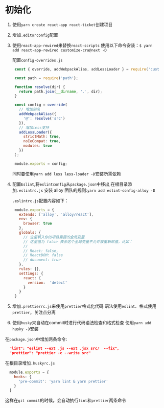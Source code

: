 # 初始化

1. 使用`yarn create react-app react-ticket`创建项目

2. 增加`.editorconfig`配置

3. 使用`react-app-rewired`来替换`react-scripts`
   使用以下命令安装：`$ yarn add react-app-rewired customize-cra@next -D`

   配置`config-overrides.js`

   ```  javascript
    const { override, addWebpackAlias, addLessLoader } = require('customize-cra');

    const path = require('path');

    function resolve(dir) {
      return path.join(__dirname, '.', dir);
    }

    const config = override(
      // 增加别名
      addWebpackAlias({
        '@': resolve('src')
      }),
      // 增加less支持
      addLessLoader({
        strictMath: true,
        noIeCompat: true,
        modules: true
      })
    );

    module.exports = config;
   ```
   同时要使用`yarn add less less-loader -D`安装所需依赖

4. 配置`Eslint`,将`eslintconfig`从`package.json`中移出,在根目录添加`.eslintrc.js`
   安装 alloy 团队的规则:`yarn add eslint-config-alloy -D`

   `.eslintrc.js`配置内容如下：
   ``` javascript
    module.exports = {
      extends: ['alloy', 'alloy/react'],
      env: {
        browser: true
      },
      globals: {
        // 这里填入你的项目需要的全局变量
        // 这里值为 false 表示这个全局变量不允许被重新赋值，比如：
        //
        // React: false,
        // ReactDOM: false
        // document: true
      },
      rules: {},
      settings: {
        react: {
          version:  'detect'
        }
      }
    }
   ```

5. 增加`.prettierrc.js`来使用`prettier`格式化代码
     语法使用`eslint`、格式使用`prettier`，关注点分离

6. 使用`husky`来自动在commit时进行代码语法检查和格式检查
  使用`yarn add husky -D`安装

  在`package.json`中增加两条命令:
  ``` json
    "lint": "eslint --ext .js --ext .jsx src/  --fix",
    "prettier": "prettier -c --write src"
  ```


  在根目录增加`.huskyrc.js`
  ``` javascript
    module.exports = {
      hooks: {
        'pre-commit': 'yarn lint & yarn prettier'
      }
    }
  ```
  这样在`git commit`的时候，会自动执行`lint`和`prettier`两条命令

  